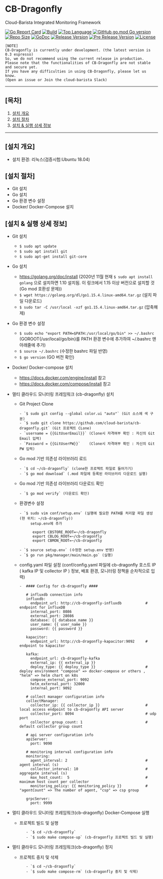
# CB-Dragonfly
Cloud-Barista Integrated Monitoring Framework

[![Go Report Card](https://goreportcard.com/badge/github.com/cloud-barista/cb-dragonfly)](https://goreportcard.com/badge/github.com/cloud-barista/cb-dragonfly)
[![Build](https://img.shields.io/github/workflow/status/cloud-barista/cb-dragonfly/Build%20amd64%20container%20image)](https://github.com/cloud-barista/cb-dragonfly/actions?query=workflow%3A%22Build+amd64+container+image%22)
[![Top Language](https://img.shields.io/github/languages/top/cloud-barista/cb-dragonfly)](https://github.com/cloud-barista/cb-dragonfly/search?l=go)
[![GitHub go.mod Go version](https://img.shields.io/github/go-mod/go-version/cloud-barista/cb-dragonfly?label=go.mod)](https://github.com/cloud-barista/cb-dragonfly/blob/master/go.mod)
[![Repo Size](https://img.shields.io/github/repo-size/cloud-barista/cb-dragonfly)](#)
[![GoDoc](https://godoc.org/github.com/cloud-barista/cb-dragonfly?status.svg)](https://pkg.go.dev/github.com/cloud-barista/cb-dragonfly@master)
[![Release Version](https://img.shields.io/github/v/release/cloud-barista/cb-dragonfly?color=blue)](https://github.com/cloud-barista/cb-dragonfly/releases/latest)
[![Pre Release Version](https://img.shields.io/github/v/release/cloud-barista/cb-dragonfly?color=brightgreen&include_prereleases&label=release%28dev%29)](https://github.com/cloud-barista/cb-dragonfly/releases)
[![License](https://img.shields.io/github/license/cloud-barista/cb-dragonfly?color=blue)](https://github.com/cloud-barista/cb-dragonfly/blob/master/LICENSE)

```
[NOTE]
CB-Dragonfly is currently under development. (the latest version is 0.3 espresso)
So, we do not recommend using the current release in production.
Please note that the functionalities of CB-Dragonfly are not stable and secure yet.
If you have any difficulties in using CB-Dragonfly, please let us know.
(Open an issue or Join the cloud-barista Slack)
```

***

## [목차]

1. [설치 개요](#설치-개요)
2. [설치 절차](#설치-절차)
3. [설치 & 실행 상세 정보](#설치--실행-상세-정보)

***


## [설치 개요]
- 설치 환경: 리눅스(검증시험:Ubuntu 18.04)

## [설치 절차]
- Git 설치
- Go 설치
- Go 환경 변수 설정 
- Docker/ Docker-Compose 설치 


## [설치 & 실행 상세 정보]

- Git 설치
  - `$ sudo apt update`
  - `$ sudo apt install git`
  - `$ sudo apt-get install git-core`

- Go 설치
  - https://golang.org/doc/install 
  (2020년 11월 현재 `$ sudo apt install golang` 으로 설치하면 1.10 설치됨. 이 링크에서 1.15 이상 버전으로 설치할 것(Go mod 호환성 문제))
  - `$ wget https://golang.org/dl/go1.15.4.linux-amd64.tar.gz` (설치 파일 다운로드)
  - `$ sudo tar -C /usr/local -xzf go1.15.4.linux-amd64.tar.gz` (압축해제)
  
- Go 환경 변수 설정
  - `$ sudo echo "export PATH=$PATH:/usr/local/go/bin" >> ~/.bashrc` (GOROOT{/usr/local/go/bin}를 PATH 환경 변수에 추가하여 ~/.bashrc 맨 아래줄에 추가)
  - `$ source ~/.bashrc` (수정한 bashrc 파일 반영)
  - `$ go version` (GO 버전 확인)
  
 - Docker/ Docker-compose 설치
   - https://docs.docker.com/engine/install 참고
   - https://docs.docker.com/compose/install 참고
  
- 멀티 클라우드 모니터링 프레임워크 (cb-dragonfly) 설치

    - Git Project Clone

          - `$ sudo git config --global color.ui "auto"` (Git 소스에 색 구분)
          - `$ sudo git clone https://github.com/cloud-barista/cb-dragonfly.git` (Git 프로젝트 CLone)
          - `username = {{GitUserEmail}}` (Clone시 자격여부 확인 : 자신의 Git Email 입력)
          - `Password = {{GitUserPW}}`    (Clone시 자격여부 확인 : 자신의 Git PW 입력)
    
    - Go mod 기반 의존성 라이브러리 로드
          
          - `$ cd ~/cb-dragonfly` (clone한 프로젝트 파일로 들어가기)
          - `$ go mod download` (.mod 파일에 등록된 라이브러리 다운로드 실행)
    
    - Go mod 기반 의존성 라이브러리 다운로드 확인
    
          - `$ go mod verify` (다운로드 확인)
    
    - 환경변수 설정
          
          - `$ sudo vim conf/setup.env` (실행에 필요한 PATH를 처리할 파일 생성  (현 위치: ~/cb-dragonfly))
               setup.env에 추가
                
                export CBSTORE_ROOT=~/cb-dragonfly
                export CBLOG_ROOT=~/cb-dragonfly
                export CBMON_ROOT=~/cb-dragonfly
                
          - `$ source setup.env` (수정한 setup.env 반영)         
          - `$ go run pkg/manager/main/main.go` (실행)
    
    - config.yaml 파일 설정 (conf/config.yaml 파일에 cb-dragonfly 호스트 IP ( kafka IP 및 collector IP ) 정보, 배포 환경, 모니터링 정책을 순차적으로 입력)
          
          -  #### Config for cb-dragonfly ####
             
             # influxdb connection info
             influxdb:
               endpoint_url: http://cb-dragonfly-influxdb           # endpoint for influxDB
               internal_port: 8086
               external_port: 28086
               database: {{ database_name }}
               user_name: {{ user_name }}
               password: {{ password }}
             
             kapacitor:
               endpoint_url: http://cb-dragonfly-kapacitor:9092     # endpoint to kapacitor
             
             kafka:
               endpoint_url: cb-dragonfly-kafka
               external_ip: {{ external_ip }}
               deploy_type: {{ deploy_type }}                       # deploy environment "compose" => docker-compose or others , "helm" => helm chart on k8s
               compose_external_port: 9092
               helm_external_port: 32000
               internal_port: 9092
             
             # collect manager configuration info
             collectManager:
               collector_ip: {{ collector_ip }}                     # local access endpoint to cb-dragonfly API server
               collector_port: 8094                                 # udp port
               collector_group_count: 1                             # default collector group count
             
             # api server configuration info
             apiServer:
               port: 9090
             
             # monitoring interval configuration info
             monitoring:
               agent_interval: 2                                    # agent interval (s)
               collector_interval: 10                               # aggregate interval (s)
               max_host_count:  5                                   # maximum host count per collector
               monitoring_policy: {{ monitoring_policy }}           # "agentCount" => The number of agent, "csp" => csp group
             
             grpcServer:
               port: 9999


- 멀티 클라우드 모니터링 프레임워크(cb-dragonfly) Docker-Compose 실행

     - 프로젝트 빌드 및 실행 

              - `$ cd ~/cb-dragonfly`
              - `$ sudo make compose-up` (cb-dragonfly 프로젝트 빌드 및 실행)

- 멀티 클라우드 모니터링 프레임워크(cb-dragonfly) 정지

     - 프로젝트 중지 및 삭제 

              - `$ cd ~/cb-dragonfly`
              - `$ sudo make compose-rm` (cb-dragonfly 중지 및 삭제)
              
